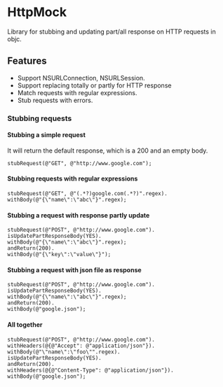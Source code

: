 # HttpMock
Library for stubbing and updating part/all response on HTTP requests in objc.

## Features
* Support NSURLConnection, NSURLSession.
* Support replacing totally or partly for HTTP response
* Match requests with regular expressions.
* Stub requests with errors.


### Stubbing requests
#### Stubbing a simple request
It will return the default response, which is a 200 and an empty body.

```objc
stubRequest(@"GET", @"http://www.google.com");
```

#### Stubbing requests with regular expressions
```objc
stubRequest(@"GET", @"(.*?)google.com(.*?)".regex).
withBody(@"{\"name\":\"abc\"}".regex);
```


#### Stubbing a request with response partly update

```objc
stubRequest(@"POST", @"http://www.google.com").
isUpdatePartResponseBody(YES).
withBody(@"{\"name\":\"abc\"}".regex);
andReturn(200).
withBody(@"{\"key\":\"value\"}");
```

#### Stubbing a request with json file as response

```objc
stubRequest(@"POST", @"http://www.google.com").
isUpdatePartResponseBody(YES).
withBody(@"{\"name\":\"abc\"}".regex);
andReturn(200).
withBody(@"google.json");
```

#### All together
```objc
stubRequest(@"POST", @"http://www.google.com").
withHeaders(@{@"Accept": @"application/json"}).
withBody(@"\"name\":\"foo\"".regex).
isUpdatePartResponseBody(YES).
andReturn(200).
withHeaders(@{@"Content-Type": @"application/json"}).
withBody(@"google.json");
```

